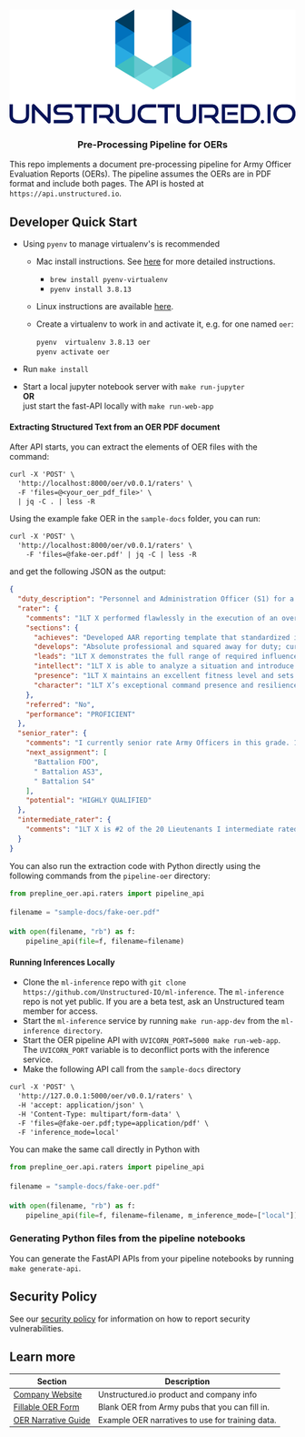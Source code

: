 <h3 align="center">
  <img src="img/unstructured_logo.png" height="200">
</h3>

<h3 align="center">
  <p>Pre-Processing Pipeline for OERs</p>
</h3>


This repo implements a document pre-processing pipeline for Army Officer Evaluation Reports (OERs).
The pipeline assumes the OERs are in PDF format and include both pages.
The API is hosted at `https://api.unstructured.io`.

## Developer Quick Start

* Using `pyenv` to manage virtualenv's is recommended
	* Mac install instructions. See [here](https://github.com/Unstructured-IO/community#mac--homebrew) for more detailed instructions.
		* `brew install pyenv-virtualenv`
	  * `pyenv install 3.8.13`
  * Linux instructions are available [here](https://github.com/Unstructured-IO/community#linux).

  * Create a virtualenv to work in and activate it, e.g. for one named `oer`:

	`pyenv  virtualenv 3.8.13 oer` <br />
	`pyenv activate oer`

* Run `make install`
* Start a local jupyter notebook server with `make run-jupyter` <br />
	**OR** <br />
	just start the fast-API locally with `make run-web-app`

#### Extracting Structured Text from an OER PDF document
After API starts, you can extract the elements of OER files with the command:
```
curl -X 'POST' \
  'http://localhost:8000/oer/v0.0.1/raters' \
  -F 'files=@<your_oer_pdf_file>' \
  | jq -C . | less -R
```

Using the example fake OER in the `sample-docs` folder, you can run:

```
curl -X 'POST' \
  'http://localhost:8000/oer/v0.0.1/raters' \
    -F 'files=@fake-oer.pdf' | jq -C | less -R
```

and get the following JSON as the output:

```json
{
  "duty_description": "Personnel and Administration Officer (S1) for a training battalion in the U.S. Army reserve. Principal staff assistant to the battalion commander. Exercise staff supervisor in matters pertaining to strength management, personnel qualifications and evaluations, personnel assignment, clearance, recruiting, retention, and battalion administration. Responsible for the overall supervision of the battalion Personnel Administration Center (PAC) and its activities. Serves as commander of Headquarters and Headquarters Detachment. Additional duties include; Battalion Safety Officer, Equal Opportunity Officer, Records Management Officer, and Retention Officer.",
  "rater": {
    "comments": "1LT X performed flawlessly in the execution of an overseas detention and area security mission at Guantanamo Bay, Cuba. Exceptional performance during this limited rating period by CPT X.",
    "sections": {
      "achieves": "Developed AAR reporting template that standardized information across the battalion and ensured compliance with Army Regulations. She consistently presented appropriate and useful monthly reports on security clearances, weather effects, and threat assessments.",
      "develops": "Absolute professional and squared away for duty; current on all applicable skills, knowledge, and mental toughness by engaging in engages in continual self-development. Using his extensive experience, 1LT X works well after normal duty hours, provides coaching, and counseling and mentoring.",
      "leads": "1LT X demonstrates the full range of required influence techniques enabling him to speak, lead and motivate every person in his unit. 1LT X works with the Alameda County Sheriff’s office, as well as other outside agencies, in order to build positive relationships established that have enhanced unit training.",
      "intellect": "1LT X is able to analyze a situation and introduce new ideas when opportunities exist, approaching challenging circumstances with creativity and intellect. 1LT X is highly proficient in interacting with others, effectively adjusting behaviors when interacting with superiors, peers, and subordinates.",
      "presence": "1LT X maintains an excellent fitness level and sets the standard for his Soldiers, with a score of 275 on his last APFT. 1LT X models the composure, outward calm, and control over his emotions that you want to see in a leader during adverse conditions.",
      "character": "1LT X’s exceptional command presence and resilience lends itself to consistent mission accomplishment, good order and discipline, and a positive climate. 1LT X’s outstanding attitude and thirst for knowledge exceeds those around him which contributes to his overall exceptional character."
    },
    "referred": "No",
    "performance": "PROFICIENT"
  },
  "senior_rater": {
    "comments": "I currently senior rate Army Officers in this grade. 1LT X is #4 of the 44 Lieutenants I senior rated. 1LT X is an intelligent and creative Officer with the potential to progress in rank as a leader. 1LT X is ready for positions of increased responsibilities; he will excel as a Staff Officer followed by Company Command if given the opportunity. Select for Military Police Captains Career Course and promote to captain when eligible.",
    "next_assignment": [
      "Battalion FDO",
      " Battalion AS3",
      " Battalion S4"
    ],
    "potential": "HIGHLY QUALIFIED"
  },
  "intermediate_rater": {
    "comments": "1LT X is #2 of the 20 Lieutenants I intermediate rated. He is an asset for the future and will progress further in his military career. Keep assigning him to demanding position and select him for the Military Police Captains Career Course now. Promote ahead of peers to Captain and select him for the next Company Command."
  }
}
```

You can also run the extraction code with Python directly using the following commands
from the `pipeline-oer` directory:

```python
from prepline_oer.api.raters import pipeline_api

filename = "sample-docs/fake-oer.pdf"

with open(filename, "rb") as f:
    pipeline_api(file=f, filename=filename)
```

#### Running Inferences Locally

- Clone the `ml-inference` repo with `git clone https://github.com/Unstructured-IO/ml-inference`. The
  `ml-inference` repo is not yet public. If you are a beta test, ask an Unstructured team member
  for access.
- Start the `ml-inference` service by running `make run-app-dev` from the `ml-inference directory`.
- Start the OER pipeline API with `UVICORN_PORT=5000 make run-web-app`. The `UVICORN_PORT` variable
  is to deconflict ports with the inference service.
- Make the following API call from the `sample-docs` directory

```
curl -X 'POST' \
  'http://127.0.0.1:5000/oer/v0.0.1/raters' \
  -H 'accept: application/json' \
  -H 'Content-Type: multipart/form-data' \
  -F 'files=@fake-oer.pdf;type=application/pdf' \
  -F 'inference_mode=local'
```

You can make the same call directly in Python with

```python
from prepline_oer.api.raters import pipeline_api

filename = "sample-docs/fake-oer.pdf"

with open(filename, "rb") as f:
    pipeline_api(file=f, filename=filename, m_inference_mode=["local"])
```



### Generating Python files from the pipeline notebooks

You can generate the FastAPI APIs from your pipeline notebooks by running `make generate-api`.

## Security Policy

See our [security policy](https://github.com/Unstructured-IO/pipeline-oer/security/policy) for
information on how to report security vulnerabilities.

## Learn more

| Section | Description |
|-|-|
| [Company Website](https://unstructured.io) | Unstructured.io product and company info |
| [Fillable OER Form](https://armypubs.army.mil/pub/eforms/DR_a/pdf/ARN17085_A67_10_1_FINAL.pdf) | Blank OER from Army pubs that you can fill in. |
| [OER Narrative Guide](https://juniorofficer.army.mil/oer-company-grade-narrative-guide-and-examples/) | Example OER narratives to use for training data. |
